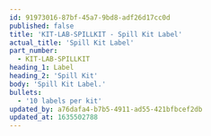 ```yaml
---
id: 91973016-87bf-45a7-9bd8-adf26d17cc0d
published: false
title: 'KIT-LAB-SPILLKIT - Spill Kit Label'
actual_title: 'Spill Kit Label'
part_number:
  - KIT-LAB-SPILLKIT
heading_1: Label
heading_2: 'Spill Kit'
body: 'Spill Kit Label.'
bullets:
  - '10 labels per kit'
updated_by: a76dafa4-b7b5-4911-ad55-421bfbcef2db
updated_at: 1635502788
---
```

